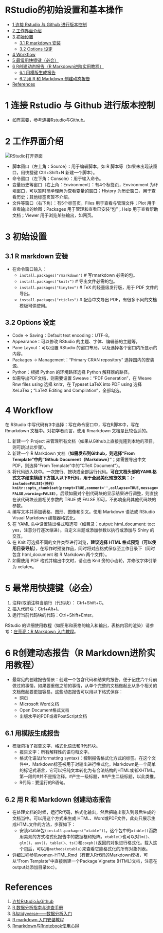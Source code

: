 RStudio的初始设置和基本操作
================

- <a href="#1-连接-rstudio-与-github-进行版本控制"
  id="toc-1-连接-rstudio-与-github-进行版本控制">1 连接 Rstudio 与 Github
  进行版本控制</a>
- <a href="#2-工作界面介绍" id="toc-2-工作界面介绍">2 工作界面介绍</a>
- <a href="#3-初始设置" id="toc-3-初始设置">3 初始设置</a>
  - <a href="#31-r-markdown-安装" id="toc-31-r-markdown-安装">3.1 R markdown
    安装</a>
  - <a href="#32-options-设定" id="toc-32-options-设定">3.2 Options 设定</a>
- <a href="#4-workflow" id="toc-4-workflow">4 Workflow</a>
- <a href="#5-最常用快捷键必会" id="toc-5-最常用快捷键必会">5
  最常用快捷键（必会）</a>
- <a href="#6-r创建动态报告r-markdown进阶实用教程"
  id="toc-6-r创建动态报告r-markdown进阶实用教程">6 R创建动态报告（R
  Markdown进阶实用教程）</a>
  - <a href="#61-用模版生成报告" id="toc-61-用模版生成报告">6.1
    用模版生成报告</a>
  - <a href="#62-用-r-和-markdown-创建动态报告"
    id="toc-62-用-r-和-markdown-创建动态报告">6.2 用 R 和 Markdown
    创建动态报告</a>
- <a href="#references" id="toc-references">References</a>

# 1 连接 Rstudio 与 Github 进行版本控制

- 如有需要，参考[连接Rstudio与Github](http://afarx.com/2018/02/26/Rstudio-Github/)。

# 2 工作界面介绍

![RStudio打开界面](https://bookdown.org/xiao/RAnalysisBook/RstudioDesk_mark.png)

- 脚本窗口（左上角：Source）：用于编辑脚本，如 R
  脚本等（如果未出现该窗口，用快捷键 Ctrl+Shift+N 新建一个脚本）。
- 命令窗口（左下角：Console）：用于输入命令。
- 变量历史等窗口（右上角：Environment）：有4个标签页，Environment
  为环境窗口，可以暂时简单理解为查看变量的窗口；History
  为历史窗口，用于查看历史；其他标签页暂不介绍。
- 文件等窗口（右下角）：有5个标签页，Files 用于查看与管理文件；Plot
  用于查看输出的绘图；Packages 用于管理和查看已安装“包”；Help
  用于查看帮助文档；Viewer 用于浏览某些输出，如网页。

# 3 初始设置

## 3.1 R markdown 安装

- 在命令窗口输入：
  - `install.packages("rmarkdown")` \# 写rmarkdown 必需的包。
  - `install.packages("knitr")` \# 导出文件必需的包。
  - `install.packages("tinytex")` \# TeX 的轻量级发行版，用于 PDF
    文件的导出。
  - `install.packages("rticles")` \# 配合中文导出
    PDF，有很多不同的文档模板可供使用。

## 3.2 Options 设定

- Code -\> Saving：Default text encoding：UTF-8。
- Appearance：可以修改 RStudio 的主题、字体、编辑器的主题等。
- Pane Layout：可以设置 RStudio
  的窗口布局，以及选择各个窗口内所显示的内容。
- Packages -\> Management：“Primary CRAN repository” 选择国内的安装源。
- Python：根据 Python 的环境路径选择 Python 解释器的路径。
- 如需导出PDF文档，则需要设置 Sweave：“PDF Generation”，在 Weave Rnw
  files using 选择 knitr，在 Typeset LaTeX into PDF using 选择
  XeLaTex；“LaTeX Editing and Compilation”，全部勾选。

# 4 Workflow

在 RStudio 中写代码有3中选择：写在命令窗口中，写在R脚本中，写在
Rmarkdown 文档中。对初学者而言，使用 Rmarkdown 文档是比较合适的。

1.  新建一个 Project
    来管理所有文档（如果从Github上直接克隆到本地的项目，则可跳过此步骤）。
2.  新建一个 R Markdown 文档（**如需发布到Github，则选择“From
    Template”中的“Github Document（Markdown）”**；如需要导出中文
    PDF，则选择“From Template”中的“CTeX Document”）。
3.  将代码嵌入块中。一次按行、按块或全部运行代码。**可在文档头部的YAML格式文字结束横线下方插入以下R代码，用于全局美化预览效果：`{r include=FALSE}(换行）knitr::opts_chunk$set(prompt=TRUE,comment='',collapse=TRUE,message=FALSE,warning=FALSE)`**。后续如需对个别代码块的显示结果进行调整，则直接在该代码块设置相关参数的
    TRUE 或 FALSE 即可，不影响全局其他代码块的参数。
4.  编写文本并添加表格、图形、图像和引文。使用 Markdown 语法或 RStudio
    Visual Markdown 编辑器格式化。
5.  在 YAML 头中设置输出格式和选项（如目录：output: html_document: toc:
    yes，注意分行逐次缩进）。自定义主题或添加参数以执行或添加与 Shiny
    的交互。
6.  在 Knit 可选择不同的文件类型进行浏览，**建议选择 HTML
    格式预览（可以使用目录导航）**，在写作时预览作品，同时将对应格式保存至工作目录下（同时包含
    html_document 和 R Markdown 两个文件）。
7.  如需使用 PDF 格式并输出中文时，请点击 Knit
    旁的小齿轮，并修改字体引擎为 xelatex。

# 5 最常用快捷键（必会）

1.  注释/取消注释当前行（代码块）： Ctrl+Shift+C。
2.  插入代码块：Ctrl+Alt+I。
3.  运行当前代码块的代码：Ctrl+Shift+Enter。

RStudio
的详细使用教程（如图形和表格的输入和输出，表格内容的渲染）请参考：[庄亮亮：R
Markdown 入门教程](https://cosx.org/2021/04/rmarkdown-introduction/)。

# 6 R创建动态报告（R Markdown进阶实用教程）

- 最常见的创建报告情景：创建一个包含代码和结果的报告，便于记住六个月前做过的事情。如果要重做之前的事情，从单个完整的文档做起比从多个相关的文档做起要更加容易。这些动态报告可以用以下格式保存：
  - 网页
  - Microsoft Word文档
  - Open Document格式文档
  - 出版水平的PDF或者PostScript文档

## 6.1 用模版生成报告

- 模版包括了报告文字、格式化语法和R代码块。
  - 报告文字：所有解释性的语句和文字。
  - 格式化语法(formatting
    syntax)：控制报告格式化方式的标签。在这个文件中，Markdown标签被用于对输出进行格式化。Markdown是一个简单的标记式语言，它可以把纯文本转化为有合法结构的HTML或者XHTML。第一段的#并不是指注释。#产生一级标题，##产生二级标题，以此类推。
  - R代码：要运行的R语句。

## 6.2 用 R 和 Markdown 创建动态报告

- 在处理文档的时候，运行R代码，格式化输出，然后把输出嵌入到最后生成的文档当中。可以用这个方式来生成
  HTML、Word或PDF文件，此处只展示生成HTML文件的方法，步骤如下：
  - 安装xtable包`(install.packages("xtable"))`。这个包中的`xtable()`函数用美观的方式格式化报告中的数据框和矩阵。`xtable()`也可以对`lm()`、`glm()`、`aov()`、`table()`、`ts()`和`coxph()`返回的对象进行格式化。载入这个包后，可以用`methods(xtable)`来查看它能格式化的所有对象列表。
- 详细过程参见women-HTML.Rmd（有嵌入R代码的Markdown模板，可从“From
  Template”中直接新建一个Package Vignette
  (HTML)文档，注意在output处添加目录toc）。

# References

1.  [连接Rstudio与Github](http://afarx.com/2018/02/26/Rstudio-Github/)
2.  [R 数据分析指南与速查手册](https://bookdown.org/xiao/RAnalysisBook/)
3.  [R与tidyverse——数据分析入门](https://tshi.page/r-and-tidyverse-book/index.html)
4.  [R markdown 入门安装教程](https://www.jianshu.com/p/4fa7c107fe9c)
5.  [Rmarkdown与Rnotebook使用心得](https://blog.csdn.net/qq_41437512/article/details/107094265)

